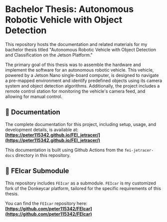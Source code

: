 # Bachelor Thesis: Autonomous Robotic Vehicle with Object Detection

This repository hosts the documentation and related materials for my bachelor thesis titled "Autonomous Robotic Vehicle with Object Detection and Classification on the Jetson Platform."

The primary goal of this thesis was to assemble the hardware and implement the software for an autonomous robotic vehicle. This vehicle, powered by a Jetson Nano single-board computer, is designed to navigate a pre-mapped environment and identify predefined objects using its camera system and object detection algorithms. Additionally, the project includes a remote control station for monitoring the vehicle's camera feed, and allowing for manual control.

## 📖 Documentation

The complete documentation for this project, including setup, usage, and development details, is available at:
**[https://peter115342.github.io/FEI_jetracer/](https://peter115342.github.io/FEI_jetracer/)**

This documentation is built using Github Actions from the `fei-jetracer-docs` directory in this repository.

## 🚗 FEIcar Submodule

This repository includes `FEIcar` as a submodule. `FEIcar` is my customized fork of the Donkeycar platform, tailored for the specific requirements of this thesis.

You can find the `FEIcar` repository here:
**[https://github.com/peter115342/FEIcar](https://github.com/peter115342/FEIcar)**
